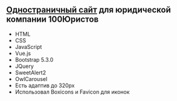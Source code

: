 ## [Одностраничный сайт]() для юридической компании 100Юристов
- HTML
- CSS
- JavaScript
- Vue.js
- Bootstrap 5.3.0
- JQuery
- SweetAlert2
- OwlCarousel 
- Есть адаптив до 320px
- Использовал Boxicons и Favicon для иконок